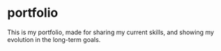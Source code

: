 # portfolio

This is my portfolio, made for sharing my current skills, and showing my evolution in the long-term goals.
